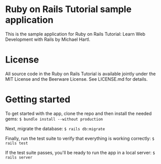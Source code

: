 # Ruby on Rails Tutorial sample application
This is the sample application for Ruby on Rails Tutorial: Learn Web Development with Rails by Michael Hartl.

# License
All source code in the Ruby on Rails Tutorial is available jointly under the MIT License and the Beerware License. See LICENSE.md for details.

# Getting started

To get started with the app, clone the repo and then install the needed gems:
`$ bundle install --without production`

Next, migrate the database:
`$ rails db:migrate`

Finally, run the test suite to verify that everything is working correctly:
`$ rails test`

If the test suite passes, you'll be ready to run the app in a local server:
`$ rails server`
